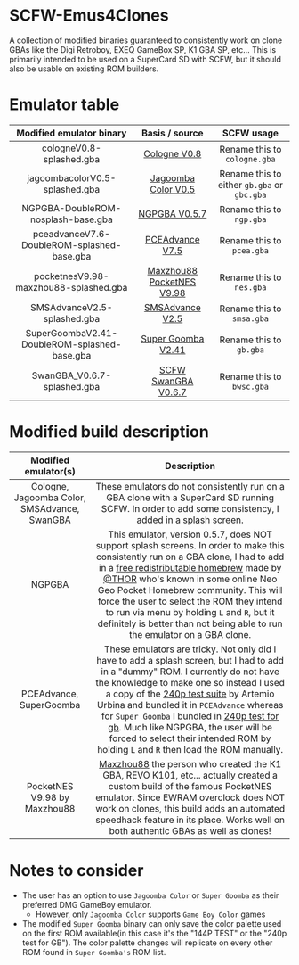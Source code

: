 # SCFW-Emus4Clones
A collection of modified binaries guaranteed to consistently work on clone GBAs like the Digi Retroboy, EXEQ GameBox SP, K1 GBA SP, etc...
This is primarily intended to be used on a SuperCard SD with SCFW, but it should also be usable on existing ROM builders.

# Emulator table
Modified emulator binary | Basis / source | SCFW usage
:-:|:-:|:-:
cologneV0.8-splashed.gba | [Cologne V0.8](https://www.zophar.net/consoles/gameboy/coleco/cologne.html) | Rename this to `cologne.gba`
jagoombacolorV0.5-splashed.gba | [Jagoomba Color V0.5](https://github.com/EvilJagaGenius/jagoombacolor)  | Rename this to either `gb.gba` or `gbc.gba`
NGPGBA-DoubleROM-nosplash-base.gba |  [NGPGBA V0.5.7](https://github.com/FluBBaOfWard/NGPGBA) | Rename this to `ngp.gba`
pceadvanceV7.6-DoubleROM-splashed-base.gba | [PCEAdvance V7.5](https://www.zophar.net/consoles/gameboy/tg16/pceadvance.html) | Rename this to `pcea.gba`
pocketnesV9.98-maxzhou88-splashed.gba | [Maxzhou88 PocketNES V9.98](http://maxzhou88.ysepan.com/) | Rename this to `nes.gba`
SMSAdvanceV2.5-splashed.gba | [SMSAdvance V2.5](https://web.archive.org/web/20150430211123/http://www.ndsretro.com/gbadown.html) | Rename this to `smsa.gba`
SuperGoombaV2.41-DoubleROM-splashed-base.gba | [Super Goomba V2.41](https://gbatemp.net/threads/super-goomba-2-0.645547/#post-10439641) | Rename this to `gb.gba`
SwanGBA_V0.6.7-splashed.gba | [SCFW SwanGBA V0.6.7](https://github.com/OmDRetro/SwanGBA-SCFW) | Rename this to `bwsc.gba`

# Modified build description
Modified emulator(s) | Description
:-:|:-:
Cologne, Jagoomba Color, SMSAdvance, SwanGBA | These emulators do not consistently run on a GBA clone with a SuperCard SD running SCFW. In order to add some consistency, I added in a splash screen.
NGPGBA | This emulator, version 0.5.7, does NOT support splash screens. In order to make this consistently run on a GBA clone, I had to add in a [free redistributable homebrew](https://pdroms.de/files/snk-neogeopocket-ngp-neogeopocketcolor-ngpc/3d-techdemo-v1-0) made by [@THOR](https://thor.pdroms.de/) who's known in some online Neo Geo Pocket Homebrew community. This will force the user to select the ROM they intend to run via menu by holding `L` and `R`, but it definitely is better than not being able to run the emulator on a GBA clone.
PCEAdvance, SuperGoomba | These emulators are tricky. Not only did I have to add a splash screen, but I had to add in a "dummy" ROM. I currently do not have the knowledge to make one so instead I used a copy of the [240p test suite](https://github.com/ArtemioUrbina/240pTestSuite) by Artemio Urbina and bundled it in `PCEAdvance` whereas for `Super Goomba` I bundled in [240p test for gb](https://github.com/pinobatch/240p-test-mini). Much like NGPGBA, the user will be forced to select their intended ROM by holding `L` and `R` then load the ROM manually.
PocketNES V9.98 by Maxzhou88 | [Maxzhou88](https://hiddenpalace.org/Maxzhou88) the person who created the K1 GBA, REVO K101, etc... actually created a custom build of the famous PocketNES emulator. Since EWRAM overclock does NOT work on clones, this build adds an automated speedhack feature in its place. Works well on both authentic GBAs as well as clones!

# Notes to consider
* The user has an option to use `Jagoomba Color` or `Super Goomba` as their preferred DMG GameBoy emulator.
    * However, only `Jagoomba Color` supports `Game Boy Color` games
* The modified `Super Goomba` binary can only save the color palette used on the first ROM available(in this case it's the "144P TEST" or the "240p test for GB"). The color palette changes will replicate on every other ROM found in `Super Goomba's` ROM list.
